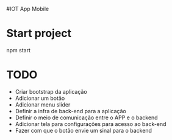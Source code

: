 #IOT App Mobile

# Start project
npm start

# TODO

* Criar bootstrap da aplicação
* Adicionar um botão
* Adicionar menu slider
* Definir a infra de back-end para a aplicação
* Definir o meio de comunicação entre o APP e o backend
* Adicionar tela para configurações para acesso ao back-end
* Fazer com que o botão envie um sinal para o backend